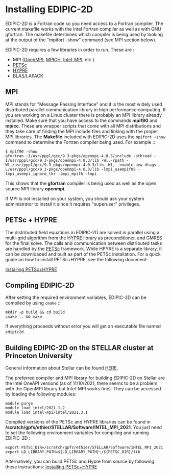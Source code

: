 # Installing EDIPIC-2D

EDIPIC-2D is a Fortran code so you need access to a Fortran compiler. The current makefile
works with the Intel Fortran compiler as well as with GNU gfortran. The makefile determines
which compiler is being used by looking at the output of the "mpifort -show" command
(see MPI section below).

EDIPIC-2D requires a few libraries in order to run. These are :
 - MPI ([OpenMPI](https://www.open-mpi.org/), [MPICH](https://www.mpich.org/), [Intel-MPI](https://www.intel.com/content/www/us/en/developer/tools/oneapi/mpi-library.html), etc.)
 - [PETSc](https://www.mcs.anl.gov/petsc/)
 - [HYPRE](https://computing.llnl.gov/projects/hypre-scalable-linear-solvers-multigrid-methods)
 - BLAS/LAPACK

## MPI

MPI stands for "Message Passing Interface" and it is the most widely used distributed parallel communication library in high performance computing. If you are working on a Linux cluster there is probably an MPI library already installed. Make sure that you have access to the commands **mpif90** and **mpicc**. These are wrapper scripts that come with all MPI distributions and they take care of finding the MPI include files and linking with the proper MPI libraries. The **Makefile** included with EDIPIC-2D uses the `mpifort -show` command to determine the Fortran compiler being used. For example ::

```
$ mpif90 -show
gfortran -I/usr/pppl/gcc/9.3-pkgs/openmpi-4.0.3/include -pthread -I/usr/pppl/gcc/9.3-pkgs/openmpi-4.0.3/lib -Wl,-rpath -Wl,/usr/pppl/gcc/9.3-pkgs/openmpi-4.0.3/lib -Wl,--enable-new-dtags -L/usr/pppl/gcc/9.3-pkgs/openmpi-4.0.3/lib -lmpi_usempif08 -lmpi_usempi_ignore_tkr -lmpi_mpifh -lmpi
```

This shows that the **gfortran** compiler is being used as well as the open source MPI library **openmpi**. 

If MPI is not installed on your system, you should ask your system administrator to install it since it requires "superuser" privileges. 

## PETSc + HYPRE

The distributed field equations in EDIPIC-2D are solved in parallel using a
multi-grid algorithm from the [HYPRE](https://computing.llnl.gov/projects/hypre-scalable-linear-solvers-multigrid-methods) library as preconditioner,
and GMRES for the final solve. The calls and communication between distributed
tasks are handled by the [PETSc](https://www.mcs.anl.gov/petsc/) framework.
While HPYRE is a separate library, it can be downloaded and built as part of
the PETSc installation. For a quick guide on how to install PETSc+HYPRE, see
the following document:

  [Installing PETSc+HYPRE](./installing_PETSc.md)


## Compiling EDIPIC-2D

After setting the required environment variables, EDIPIC-2D can be compiled by using `cmake` ::

```
mkdir -p build && cd build
cmake .. && make
```

If everything proceeds without error you will get an executable file named `edipic2d`.


## Building EDIPIC-2D on the **STELLAR** cluster at Princeton University

General information about Stellar can be found [HERE](https://researchcomputing.princeton.edu/systems/stellar).

The preferred compiler and MPI library for building EDIPIC-2D on Stellar are the Intel OneAPI versions (as of 11/10/2021, there seems to be a problem with the OpenMPI library but Intel-MPI works fine). They can be accessed by loading the following modules:

```
module purge
module load intel/2021.1.2
module load intel-mpi/intel/2021.3.1
```
Compiled versions of the PETSc and HYPRE libraries can be found in **/scratch/gpfs/ethier/STELLAR/Software/INTEL_MPI_2021**. You just need to set the following environment variables for compiling and running EDIPIC-2D :

```
export PETSC_DIR=/scratch/gpfs/ethier/STELLAR/Software/INTEL_MPI_2021
export LD_LIBRARY_PATH=${LD_LIBRARY_PATH}:/${PETSC_DIR}/lib
```
Alternatively, you can build PETSc and Hypre from source by following these instructions: [Installing PETSc+HYPRE](./installing_PETSc.md)


